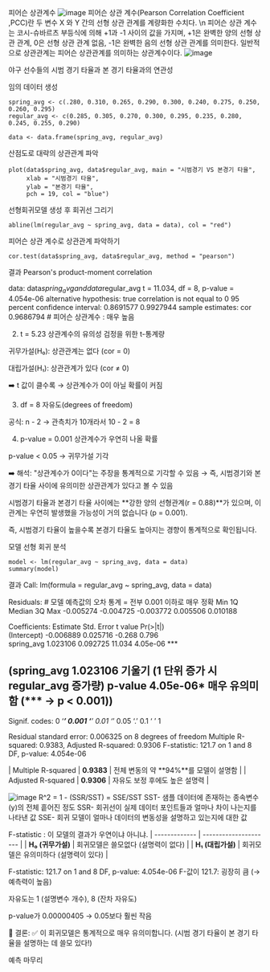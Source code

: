 피어슨 상관계수
![image](https://github.com/user-attachments/assets/4e85e231-fcc1-47d6-b272-44d6bbcbb539)
피어슨 상관 계수(Pearson Correlation Coefficient ,PCC)란 두 변수 X 와 Y 간의 선형 상관 관계를 계량화한 수치다. \n
피어슨 상관 계수는 코시-슈바르츠 부등식에 의해 +1과 -1 사이의 값을 가지며, 
+1은 완벽한 양의 선형 상관 관계, 0은 선형 상관 관계 없음, -1은 완벽한 음의 선형 상관 관계를 의미한다. 
일반적으로 상관관계는 피어슨 상관관계를 의미하는 상관계수이다.
![image](https://github.com/user-attachments/assets/7923f5d8-6c02-469d-9b6a-a3ac44f7d50c)


야구 선수들의 시범 경기 타율과 본 경기 타율과의 연관성

임의 데이터 생성
```
spring_avg <- c(.280, 0.310, 0.265, 0.290, 0.300, 0.240, 0.275, 0.250, 0.260, 0.295)
regular_avg <- c(0.285, 0.305, 0.270, 0.300, 0.295, 0.235, 0.280, 0.245, 0.255, 0.290)

data <- data.frame(spring_avg, regular_avg)
```

산점도로 대략의 상관관계 파악
```
plot(data$spring_avg, data$regular_avg, main = "시범경기 VS 본경기 타율",
     xlab = "시범경기 타율",
     ylab = "본경기 타율",
     pch = 19, col = "blue")
```

선형회귀모델 생성 후 회귀선 그리기
```
abline(lm(regular_avg ~ spring_avg, data = data), col = "red")
```

피어슨 상관 계수로 상관관계 파악하기
```
cor.test(data$spring_avg, data$regular_avg, method = "pearson")
```
결과
	Pearson's product-moment correlation

data:  data$spring_avg and data$regular_avg
t = 11.034, df = 8, p-value = 4.054e-06 
alternative hypothesis: true correlation is not equal to 0
95 percent confidence interval:
 0.8691577 0.9927944
sample estimates:
      cor 
0.9686794 # 피어슨 상관계수 : 매우 높음  

2. t = 5.23
상관계수의 유의성 검정을 위한 t-통계량

귀무가설(H₀): 상관관계는 없다 (cor = 0)

대립가설(H₁): 상관관계가 있다 (cor ≠ 0)

➡️ t 값이 클수록 → 상관계수가 0이 아닐 확률이 커짐

3. df = 8
자유도(degrees of freedom)

공식: n - 2 → 관측치가 10개라서 10 - 2 = 8


 4. p-value = 0.001
상관계수가 우연히 나올 확률

p-value < 0.05 → 귀무가설 기각

➡️ 해석:
"상관계수가 0이다"는 주장을 통계적으로 기각할 수 있음
→ 즉, 시범경기와 본경기 타율 사이에 유의미한 상관관계가 있다고 볼 수 있음


시범경기 타율과 본경기 타율 사이에는
**강한 양의 선형관계(r = 0.88)**가 있으며,
이 관계는 우연히 발생했을 가능성이 거의 없습니다 (p = 0.001).

즉, 시범경기 타율이 높을수록 본경기 타율도 높아지는 경향이 통계적으로 확인됩니다.

모델 선형 회귀 분석
```
model <- lm(regular_avg ~ spring_avg, data = data)
summary(model)
```

결과
Call:
lm(formula = regular_avg ~ spring_avg, data = data)

Residuals: # 모델 예측값의 오차 통계 = 전부 0.001 이하로 매우 정확
      Min        1Q    Median        3Q       Max 
-0.005274 -0.004725 -0.003772  0.005506  0.010188 

Coefficients:
             Estimate Std. Error t value Pr(>|t|)    
(Intercept) -0.006889   0.025716  -0.268    0.796    
spring_avg   1.023106    0.092725  11.034 4.05e-06 ***

(spring_avg	1.023106	기울기 (1 단위 증가 시 regular_avg 증가량)
p-value	4.05e-06*	매우 유의미함 (*** → p < 0.001))
---
Signif. codes:  0 ‘***’ 0.001 ‘**’ 0.01 ‘*’ 0.05 ‘.’ 0.1 ‘ ’ 1

Residual standard error: 0.006325 on 8 degrees of freedom
Multiple R-squared:  0.9383,	Adjusted R-squared:  0.9306 
F-statistic: 121.7 on 1 and 8 DF,  p-value: 4.054e-06


| Multiple R-squared | **0.9383** | 전체 변동의 약 \*\*94%\*\*를 모델이 설명함 |
| Adjusted R-squared | **0.9306** | 자유도 보정 후에도 높은 설명력             |

![image](https://github.com/user-attachments/assets/ef2fc58b-ac7c-4d01-9f64-36023004a304)
R^2 = 1 - (SSR/SST) = SSE/SST
SST- 샘플 데이터에 존재하는 종속변수(y)의 전체 흩어진 정도
SSR- 회귀선이 실제 데이터 포인트들과 얼마나 차이 나는지를 나타낸 값
SSE- 회귀 모델이 얼마나 데이터의 변동성을 설명하고 있는지에 대한 값

F-statistic :  이 모델의 결과가 우연이냐 아니냐.
| ------------- | --------------------- |
| **H₀ (귀무가설)** | 회귀모델은 쓸모없다 (설명력이 없다)  |
| **H₁ (대립가설)** | 회귀모델은 유의미하다 (설명력이 있다) |

F-statistic: 121.7 on 1 and 8 DF,  p-value: 4.054e-06
F-값이 121.7: 굉장히 큼 (→ 예측력이 높음)

자유도는 1 (설명변수 개수), 8 (잔차 자유도)

p-value가 0.00000405 → 0.05보다 훨씬 작음

🔎 결론:
✅ 이 회귀모델은 통계적으로 매우 유의미합니다.
(시범 경기 타율이 본 경기 타율을 설명하는 데 쓸모 있다!)


예측 마무리



